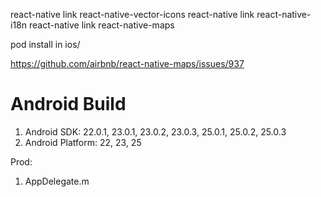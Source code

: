 react-native link react-native-vector-icons
react-native link react-native-i18n
react-native link react-native-maps

pod install in ios/

https://github.com/airbnb/react-native-maps/issues/937

# Android Build
1. Android SDK: 22.0.1, 23.0.1, 23.0.2, 23.0.3, 25.0.1, 25.0.2, 25.0.3
2. Android Platform: 22, 23, 25

Prod:
1. AppDelegate.m